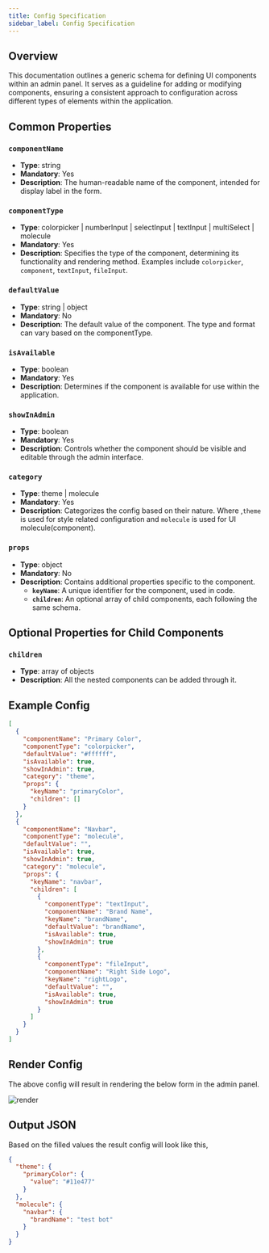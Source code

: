```yaml
---
title: Config Specification
sidebar_label: Config Specification
---
```


<head>
  <title> Generic Component Schema</title>
  <meta name="description" content="your meta content goes here" />
</head>

## Overview

This documentation outlines a generic schema for defining UI components within an admin panel. It serves as a guideline for adding or modifying components, ensuring a consistent approach to configuration across different types of elements within the application.

## Common Properties

### `componentName`

- **Type**: string
- **Mandatory**: Yes
- **Description**: The human-readable name of the component, intended for display label in the form.

### `componentType`

- **Type**: colorpicker | numberInput | selectInput | textInput | multiSelect | molecule
- **Mandatory**: Yes
- **Description**: Specifies the type of the component, determining its functionality and rendering method. Examples include `colorpicker`, `component`, `textInput`, `fileInput`.

### `defaultValue`

- **Type**: string | object
- **Mandatory**: No
- **Description**: The default value of the component. The type and format can vary based on the componentType.

### `isAvailable`

- **Type**: boolean
- **Mandatory**: Yes
- **Description**: Determines if the component is available for use within the application.

### `showInAdmin`

- **Type**: boolean
- **Mandatory**: Yes
- **Description**: Controls whether the component should be visible and editable through the admin interface.

### `category`

- **Type**: theme | molecule
- **Mandatory**: Yes
- **Description**: Categorizes the config based on their nature.
  Where ,`theme` is used for style related configuration and `molecule` is used for UI molecule(component).

### `props`

- **Type**: object
- **Mandatory**: No
- **Description**: Contains additional properties specific to the component.
  - **`keyName`**: A unique identifier for the component, used in code.
  - **`children`**: An optional array of child components, each following the same schema.

## Optional Properties for Child Components

### `children`

- **Type**: array of objects
- **Description**: All the nested components can be added through it.

## Example Config

```json
[
  {
    "componentName": "Primary Color",
    "componentType": "colorpicker",
    "defaultValue": "#ffffff",
    "isAvailable": true,
    "showInAdmin": true,
    "category": "theme",
    "props": {
      "keyName": "primaryColor",
      "children": []
    }
  },
  {
    "componentName": "Navbar",
    "componentType": "molecule",
    "defaultValue": "",
    "isAvailable": true,
    "showInAdmin": true,
    "category": "molecule",
    "props": {
      "keyName": "navbar",
      "children": [
        {
          "componentType": "textInput",
          "componentName": "Brand Name",
          "keyName": "brandName",
          "defaultValue": "brandName",
          "isAvailable": true,
          "showInAdmin": true
        },
        {
          "componentType": "fileInput",
          "componentName": "Right Side Logo",
          "keyName": "rightLogo",
          "defaultValue": "",
          "isAvailable": true,
          "showInAdmin": true
        }
      ]
    }
  }
]
```

## Render Config

The above config will result in rendering the below form in the admin panel.

<img src="/img/config/render.jpeg" alt="render" />

## Output JSON

Based on the filled values the result config will look like this,

```json
{
  "theme": {
    "primaryColor": {
      "value": "#11e477"
    }
  },
  "molecule": {
    "navbar": {
      "brandName": "test bot"
    }
  }
}
```
